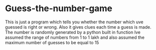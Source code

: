 # Guess-the-number-game
This is just a program which tells you whether the number which uve guessed is right or wrong. Also it gives clues each time a guess is made. The number is randomly generated by a python built in function
Ive assumed the range of numbers from 1 to 1 lakh and also assumed the maximum number of guesses to be equal to 15
